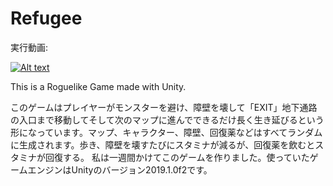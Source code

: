# Refugee

実行動画:

[![Alt text](https://img.youtube.com/vi/rnGhoVY4pks/0.jpg)](https://www.youtube.com/watch?v=rnGhoVY4pks)

This is a Roguelike Game made with Unity.

このゲームはプレイヤーがモンスターを避け、障壁を壊して「EXIT」地下通路の入口まで移動してそして次のマップに進んでできるだけ長く生き延びるという形になっています。マップ、キャラクター、障壁、回復薬などはすべてランダムに生成されます。歩き、障壁を壊すたびにスタミナが減るが、回復薬を飲むとスタミナが回復する。 私は一週間かけてこのゲームを作りました。使っていたゲームエンジンはUnityのバージョン2019.1.0f2です。
